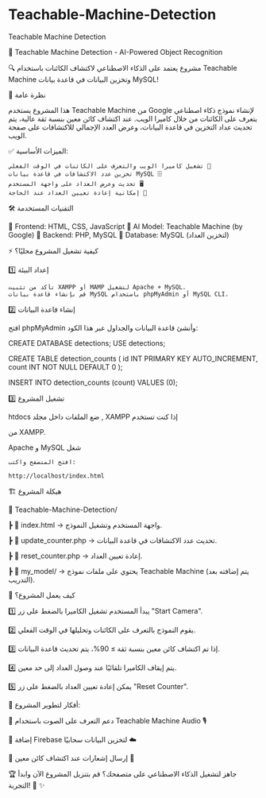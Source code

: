 # Teachable-Machine-Detection
Teachable Machine Detection

🚀 Teachable Machine Detection - AI-Powered Object Recognition

🔍 مشروع يعتمد على الذكاء الاصطناعي لاكتشاف الكائنات باستخدام Teachable Machine وتخزين البيانات في قاعدة بيانات MySQL!

📌 نظرة عامة

هذا المشروع يستخدم Teachable Machine من Google لإنشاء نموذج ذكاء اصطناعي يتعرف على الكائنات من خلال كاميرا الويب. عند اكتشاف كائن معين بنسبة ثقة عالية، يتم تحديث عداد التخزين في قاعدة البيانات، وعرض العدد الإجمالي للاكتشافات على صفحة الويب.

✅ الميزات الأساسية:

    تشغيل كاميرا الويب والتعرف على الكائنات في الوقت الفعلي 🎥
    تخزين عدد الاكتشافات في قاعدة بيانات MySQL 🗄️
    تحديث وعرض العداد على واجهة المستخدم 🖥️
    إمكانية إعادة تعيين العداد عند الحاجة 🔄

🛠 التقنيات المستخدمة

🔹 Frontend: HTML, CSS, JavaScript
🔹 AI Model: Teachable Machine (by Google)
🔹 Backend: PHP, MySQL
🔹 Database: MySQL (لتخزين العداد)


⚡ كيفية تشغيل المشروع محليًا؟

1️⃣ إعداد البيئة

    تأكد من تثبيت XAMPP أو MAMP لتشغيل Apache + MySQL.
    قم بإنشاء قاعدة بيانات MySQL باستخدام phpMyAdmin أو MySQL CLI.

2️⃣ إنشاء قاعدة البيانات

افتح phpMyAdmin وأنشئ قاعدة البيانات والجداول عبر هذا الكود:

CREATE DATABASE detections;
USE detections;

CREATE TABLE detection_counts (
    id INT PRIMARY KEY AUTO_INCREMENT,
    count INT NOT NULL DEFAULT 0
);

INSERT INTO detection_counts (count) VALUES (0);

3️⃣ تشغيل المشروع

   htdocs ضع الملفات داخل مجلد  , XAMPP إذا كنت تستخدم 


   من XAMPP.
   
   Apache و MySQL شغل
    
    افتح المتصفح واكتب:

    http://localhost/index.html

🏗 هيكلة المشروع

📂 Teachable-Machine-Detection/

┣ 📄 index.html → واجهة المستخدم وتشغيل النموذج.

┣ 📄 update_counter.php → تحديث عدد الاكتشافات في قاعدة البيانات.

┣ 📄 reset_counter.php → إعادة تعيين العداد.

┣ 📂 my_model/ → يحتوي على ملفات نموذج Teachable Machine (يتم إضافته بعد التدريب).


🎯 كيف يعمل المشروع؟

1️⃣ يبدأ المستخدم تشغيل الكاميرا بالضغط على زر "Start Camera".

2️⃣ يقوم النموذج بالتعرف على الكائنات وتحليلها في الوقت الفعلي.

3️⃣ إذا تم اكتشاف كائن معين بنسبة ثقة ≥ 90%، يتم تحديث قاعدة البيانات.

4️⃣ يتم إيقاف الكاميرا تلقائيًا عند وصول العداد إلى حد معين.

5️⃣ يمكن إعادة تعيين العداد بالضغط على زر "Reset Counter".




🚀 أفكار لتطوير المشروع:

🔹 دعم التعرف على الصوت باستخدام Teachable Machine Audio 🎙️

🔹 إضافة Firebase لتخزين البيانات سحابيًا ☁️

🔹 إرسال إشعارات عند اكتشاف كائن معين 🔔





🏆 جاهز لتشغيل الذكاء الاصطناعي على متصفحك؟ قم بتنزيل المشروع الآن وابدأ التجربة! 🚀
✨

